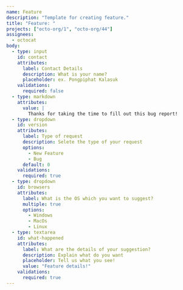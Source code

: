 ```yaml
---
name: Feature
description: "Template for creating feature."
title: "Feature: "
projects: ["octo-org/1", "octo-org/44"]
assignees:
  - octocat
body:
  - type: input
    id: contact
    attributes:
      label: Contact Details
      description: What is your name?
      placeholder: ex. Pongpiphat Kalasuk
    validations:
      required: false
  - type: markdown
    attributes:
      value: |
        Thanks for taking the time to fill out this bug report!
  - type: dropdown
    id: version
    attributes:
      label: Type of request
      description: Selete the type of your request
      options:
        - New Feature
        - Bug
      default: 0
    validations:
      required: true
  - type: dropdown
    id: browsers
    attributes:
      label: What is the OS which you want to suggest?
      multiple: true
      options:
        - Windows
        - MacOs
        - Linux
  - type: textarea
    id: what-happened
    attributes:
      label: What are the details of your suggestion?
      description: Explain what do you want
      placeholder: Tell us what you see!
      value: "Feature details!"
    validations:
      required: true
---
```



